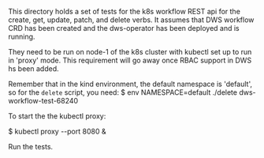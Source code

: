 This directory holds a set of tests for the k8s workflow REST api for the
create, get, update, patch, and delete verbs.  It assumes that DWS workflow
CRD has been created and the dws-operator has been deployed and is running.

They need to be run on node-1 of the k8s cluster with kubectl set up to run
in 'proxy' mode.  This requirement will go away once RBAC support in DWS hs
been added.

Remember that in the kind environment, the default namespace is 'default', so
for the `delete` script, you need:
$ env NAMESPACE=default ./delete dws-workflow-test-68240

To start the the kubectl proxy:

$ kubectl proxy --port 8080 &

Run the tests.
